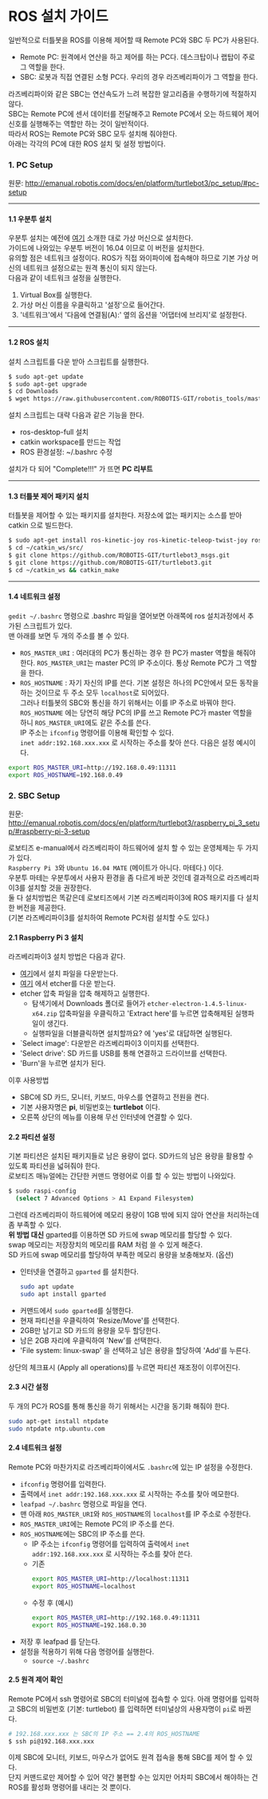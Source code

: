 # ROS 설치 가이드

일반적으로 터틀봇을 ROS를 이용해 제어할 때 Remote PC와 SBC 두 PC가 사용된다. 
- Remote PC: 원격에서 연산을 하고 제어를 하는 PC다. 데스크탑이나 랩탑이 주로 그 역할을 한다.
- SBC: 로봇과 직접 연결된 소형 PC다. 우리의 경우 라즈베리파이가 그 역할을 한다.  

라즈베리파이와 같은 SBC는 연산속도가 느려 복잡한 알고리즘을 수행하기에 적절하지 않다.  
SBC는 Remote PC에 센서 데이터를 전달해주고 Remote PC에서 오는 하드웨어 제어 신호를 실행해주는 역할만 하는 것이 일반적이다.  
따라서 ROS는 Remote PC와 SBC 모두 설치해 줘야한다.  
아래는 각각의 PC에 대한 ROS 설치 및 설정 방법이다.

### 1. PC Setup

원문: http://emanual.robotis.com/docs/en/platform/turtlebot3/pc_setup/#pc-setup  
***

#### 1.1 우분투 설치

우분투 설치는 예전에 [여기](https://github.com/goodgodgd/Fall_2018_Lectures/blob/master/Robotics/00_LinuxInstallation.md) 
소개한 대로 가상 머신으로 설치한다.  
가이드에 나와있는 우분투 버전이 16.04 이므로 이 버전을 설치한다.  
유의할 점은 네트워크 설정이다. ROS가 직접 와이파이에 접속해야 하므로 기본 가상 머신의 네트워크 설정으로는 원격 통신이 되지 않는다.  
다음과 같이 네트워크 설정을 실행한다.   
1. Virtual Box를 실행한다.
2. 가상 머신 이름을 우클릭하고 '설정'으로 들어간다.
3. '네트워크'에서 '다음에 연결됨(A):' 옆의 옵션을 '어댑터에 브리지'로 설정한다.

***

#### 1.2 ROS 설치

설치 스크립트를 다운 받아 스크립트를 실행한다.
```bash
$ sudo apt-get update
$ sudo apt-get upgrade
$ cd Downloads
$ wget https://raw.githubusercontent.com/ROBOTIS-GIT/robotis_tools/master/install_ros_kinetic.sh && chmod 755 ./install_ros_kinetic.sh && bash ./install_ros_kinetic.sh
```
설치 스크립트는 대략 다음과 같은 기능을 한다. 
- ros-desktop-full 설치
- catkin workspace를 만드는 작업
- ROS 환경설정: ~/.bashrc 수정

설치가 다 되어 "Complete!!!" 가 뜨면 **PC 리부트**
***

#### 1.3 터틀봇 제어 패키지 설치

터틀봇을 제어할 수 있는 패키지를 설치한다.
저장소에 없는 패키지는 소스를 받아 catkin 으로 빌드한다.

```bash
$ sudo apt-get install ros-kinetic-joy ros-kinetic-teleop-twist-joy ros-kinetic-teleop-twist-keyboard ros-kinetic-laser-proc ros-kinetic-rgbd-launch ros-kinetic-depthimage-to-laserscan ros-kinetic-rosserial-arduino ros-kinetic-rosserial-python ros-kinetic-rosserial-server ros-kinetic-rosserial-client ros-kinetic-rosserial-msgs ros-kinetic-amcl ros-kinetic-map-server ros-kinetic-move-base ros-kinetic-urdf ros-kinetic-xacro ros-kinetic-compressed-image-transport ros-kinetic-rqt-image-view ros-kinetic-gmapping ros-kinetic-navigation ros-kinetic-interactive-markers
$ cd ~/catkin_ws/src/
$ git clone https://github.com/ROBOTIS-GIT/turtlebot3_msgs.git
$ git clone https://github.com/ROBOTIS-GIT/turtlebot3.git
$ cd ~/catkin_ws && catkin_make
```
***

#### 1.4 네트워크 설정

`gedit ~/.bashrc` 명령으로 .bashrc 파일을 열어보면 아래쪽에 ros 설치과정에서 추가된 스크립트가 있다.  
맨 아래를 보면 두 개의 주소를 볼 수 있다.
- `ROS_MASTER_URI` : 여러대의 PC가 통신하는 경우 한 PC가 master 역할을 해줘야한다. `ROS_MASTER_URI`는 master PC의 IP 주소이다. 통상 Remote PC가 그 역할을 한다.  
- `ROS_HOSTNAME` : 자기 자신의 IP를 쓴다.
기본 설정은 하나의 PC안에서 모든 동작을 하는 것이므로 두 주소 모두 `localhost`로 되어있다.  
그러나 터틀봇의 SBC와 통신을 하기 위해서는 이를 IP 주소로 바꿔야 한다.  
`ROS_HOSTNAME` 에는 당연히 해당 PC의 IP를 쓰고 Remote PC가 master 역할을 하니 `ROS_MASTER_URI`에도 같은 주소를 쓴다.  
IP 주소는 `ifconfig` 명령어를 이용해 확인할 수 있다.    
`inet addr:192.168.xxx.xxx` 로 시작하는 주소를 찾아 쓴다.
다음은 설정 예시이다.
```bash
export ROS_MASTER_URI=http://192.168.0.49:11311
export ROS_HOSTNAME=192.168.0.49
```


### 2. SBC Setup

원문: http://emanual.robotis.com/docs/en/platform/turtlebot3/raspberry_pi_3_setup/#raspberry-pi-3-setup

로보티즈 e-manual에서 라즈베리파이 하드웨어에 설치 할 수 있는 운영체제는 두 가지가 있다.  
`Raspberry Pi 3`와 `Ubuntu 16.04 MATE` (메이트가 아니다. 마테다.) 이다.  
우분투 마테는 우분투에서 사용자 환경을 좀 다르게 바꾼 것인데 결과적으로 라즈베리파이3를 설치할 것을 권장한다.  
둘 다 설치방법은 똑같은데 로보티즈에서 기본 라즈베리파이3에 ROS 패키지를 다 설치한 버전을 제공한다.  
(기본 라즈베리파이3를 설치하여 Remote PC처럼 설치할 수도 있다.)  


#### 2.1 Raspberry Pi 3 설치

라즈베리파이3 설치 방법은 다음과 같다.
- [여기](http://www.robotis.com/service/download.php?no=730)에서 설치 파일을 다운받는다.
- [여기](https://etcher.io/) 에서 etcher를 다운 받는다.
- etcher 압축 파일을 압축 해제하고 실행한다.
    - 탐색기에서 Downloads 폴더로 들어가 `etcher-electron-1.4.5-linux-x64.zip` 압축파일을 우클릭하고 'Extract here'를 누르면 압축해제된 실행파일이 생긴다.
    - 실행파일을 더블클릭하면 설치할까요? 에 'yes'로 대답하면 실행된다.
- `Select image': 다운받은 라즈베리파이3 이미지를 선택한다.
- 'Select drive': SD 카드를 USB를 통해 연결하고 드라이브를 선택한다.
- 'Burn'을 누르면 설치가 된다.

이후 사용방법
- SBC에 SD 카드, 모니터, 키보드, 마우스를 연결하고 전원을 켠다.  
- 기본 사용자명은 **pi**, 비밀번호는 **turtlebot** 이다.
- 오른쪽 상단의 메뉴를 이용해 무선 인터넷에 연결할 수 있다.


#### 2.2 파티션 설정

기본 파티션은 설치된 패키지들로 남은 용량이 없다. SD카드의 남은 용량을 활용할 수 있도록 파티션을 넓혀줘야 한다.  
로보티즈 매뉴얼에는 간단한 커맨드 명령어로 이를 할 수 있는 방법이 나와있다.
```bash
$ sudo raspi-config
  (select 7 Advanced Options > A1 Expand Filesystem)
```

그런데 라즈베리파이 하드웨어에 메모리 용량이 1GB 밖에 되지 않아 연산을 처리하는데 좀 부족할 수 있다.  
**위 방법 대신** gparted를 이용하면 SD 카드에 swap 메모리를 할당할 수 있다.  
swap 메모리는 저장장치의 메모리를 RAM 처럼 쓸 수 있게 해준다.  
SD 카드에 swap 메모리를 할당하여 부족한 메모리 용량을 보충해보자. (옵션)
- 인터넷을 연결하고 `gparted` 를 설치한다.
    ```bash
    sudo apt update
    sudo apt install gparted
    ```
- 커맨드에서 `sudo gparted`를 실행한다.
- 현재 파티션을 우클릭하여 'Resize/Move'를 선택한다.
- 2GB만 남기고 SD 카드의 용량을 모두 할당한다.
- 남은 2GB 자리에 우클릭하여 'New'를 선택한다.
- 'File system: linux-swap' 을 선택하고 남은 용량을 할당하여 'Add'를 누른다.

상단의 체크표시 (Apply all operations)를 누르면 파티션 재조정이 이루어진다.

#### 2.3 시간 설정

두 개의 PC가 ROS를 통해 통신을 하기 위해서는 시간을 동기화 해줘야 한다.
```bash
sudo apt-get install ntpdate
sudo ntpdate ntp.ubuntu.com
```

#### 2.4 네트워크 설정

Remote PC와 마찬가지로 라즈베리파이에서도 `.bashrc`에 있는 IP 설정을 수정한다.
- `ifconfig` 명령어를 입력한다.
- 출력에서 `inet addr:192.168.xxx.xxx` 로 시작하는 주소를 찾아 메모한다. 
- `leafpad ~/.bashrc` 명령으로 파일을 연다.
- 맨 아래 `ROS_MASTER_URI`와 `ROS_HOSTNAME`의 `localhost`를 IP 주소로 수정한다.  
- `ROS_MASTER_URI`에는 Remote PC의 IP 주소를 쓴다.
- `ROS_HOSTNAME`에는 SBC의 IP 주소를 쓴다.
    - IP 주소는 `ifconfig` 명령어를 입력하여 출력에서 `inet addr:192.168.xxx.xxx` 로 시작하는 주소를 찾아 쓴다. 
    - 기존
        ```bash
        export ROS_MASTER_URI=http://localhost:11311
        export ROS_HOSTNAME=localhost
        ```
    - 수정 후 (예시)
        ```bash
        export ROS_MASTER_URI=http://192.168.0.49:11311
        export ROS_HOSTNAME=192.168.0.30
        ```
- 저장 후 leafpad 를 닫는다.
- 설정을 적용하기 위해 다음 명령어를 실행한다.
    - `source ~/.bashrc`

#### 2.5 원격 제어 확인

Remote PC에서 ssh 명령어로 SBC의 터미널에 접속할 수 있다.
아래 명령어를 입력하고 SBC의 비밀번호 (기본: turtlebot) 를 입력하면 터미널상의 사용자명이 `pi`로 바뀐다.
```bash
# 192.168.xxx.xxx 는 SBC의 IP 주소 == 2.4의 ROS_HOSTNAME
$ ssh pi@192.168.xxx.xxx
```

이제 SBC에 모니터, 키보드, 마우스가 없어도 원격 접속을 통해 SBC를 제어 할 수 있다.  
단지 커맨드로만 제어할 수 있어 약간 불편할 수는 있지만 어차피 SBC에서 해야하는 건 ROS를 활성화 명령어를 내리는 것 뿐이다.  

